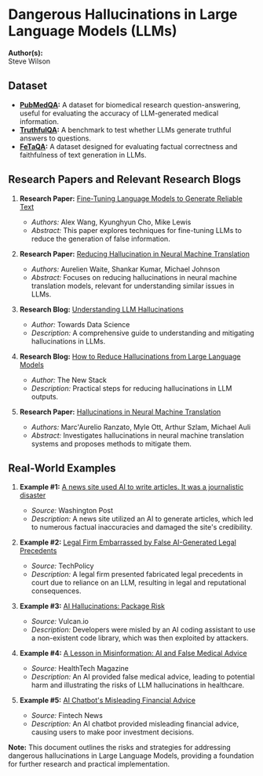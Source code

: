# Dangerous Hallucinations in Large Language Models (LLMs)

**Author(s):**  
Steve Wilson

## Dataset
- **[PubMedQA](https://github.com/pubmedqa/pubmedqa):** A dataset for biomedical research question-answering, useful for evaluating the accuracy of LLM-generated medical information.
- **[TruthfulQA](https://github.com/sylinrl/TruthfulQA):** A benchmark to test whether LLMs generate truthful answers to questions.
- **[FeTaQA](https://github.com/Yale-LILY/FETAQA):** A dataset designed for evaluating factual correctness and faithfulness of text generation in LLMs.

## Research Papers and Relevant Research Blogs
1. **Research Paper:** [Fine-Tuning Language Models to Generate Reliable Text](https://arxiv.org/abs/1909.12475)
   - _Authors:_ Alex Wang, Kyunghyun Cho, Mike Lewis
   - _Abstract:_ This paper explores techniques for fine-tuning LLMs to reduce the generation of false information.

2. **Research Paper:** [Reducing Hallucination in Neural Machine Translation](https://aclanthology.org/2020.acl-main.451/)
   - _Authors:_ Aurelien Waite, Shankar Kumar, Michael Johnson
   - _Abstract:_ Focuses on reducing hallucinations in neural machine translation models, relevant for understanding similar issues in LLMs.

3. **Research Blog:** [Understanding LLM Hallucinations](https://towardsdatascience.com/understanding-llm-hallucinations-a-guide-7d3d86c430fe)
   - _Author:_ Towards Data Science
   - _Description:_ A comprehensive guide to understanding and mitigating hallucinations in LLMs.

4. **Research Blog:** [How to Reduce Hallucinations from Large Language Models](https://thenewstack.io/how-to-reduce-hallucinations-from-large-language-models/)
   - _Author:_ The New Stack
   - _Description:_ Practical steps for reducing hallucinations in LLM outputs.

5. **Research Paper:** [Hallucinations in Neural Machine Translation](https://arxiv.org/abs/1710.11363)
   - _Authors:_ Marc'Aurelio Ranzato, Myle Ott, Arthur Szlam, Michael Auli
   - _Abstract:_ Investigates hallucinations in neural machine translation systems and proposes methods to mitigate them.

## Real-World Examples
1. **Example #1:** [A news site used AI to write articles. It was a journalistic disaster](https://www.washingtonpost.com/technology/2023/01/25/news-site-ai-disaster/)
   - _Source:_ Washington Post
   - _Description:_ A news site utilized an AI to generate articles, which led to numerous factual inaccuracies and damaged the site's credibility.

2. **Example #2:** [Legal Firm Embarrassed by False AI-Generated Legal Precedents](https://www.techpolicy.com/Articles/2023/legal-firm-false-ai-precedents)
   - _Source:_ TechPolicy
   - _Description:_ A legal firm presented fabricated legal precedents in court due to reliance on an LLM, resulting in legal and reputational consequences.

3. **Example #3:** [AI Hallucinations: Package Risk](https://vulcan.io/blog/ai-hallucinations-package-risk)
   - _Source:_ Vulcan.io
   - _Description:_ Developers were misled by an AI coding assistant to use a non-existent code library, which was then exploited by attackers.

4. **Example #4:** [A Lesson in Misinformation: AI and False Medical Advice](https://healthtechmagazine.net/article/2023/04/ai-false-medical-advice)
   - _Source:_ HealthTech Magazine
   - _Description:_ An AI provided false medical advice, leading to potential harm and illustrating the risks of LLM hallucinations in healthcare.

5. **Example #5:** [AI Chatbot's Misleading Financial Advice](https://fintechnews.org/ai-chatbot-misleading-advice)
   - _Source:_ Fintech News
   - _Description:_ An AI chatbot provided misleading financial advice, causing users to make poor investment decisions.

**Note:** This document outlines the risks and strategies for addressing dangerous hallucinations in Large Language Models, providing a foundation for further research and practical implementation.

